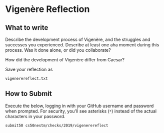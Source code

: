 # Vigenère Reflection

## What to write

Describe the development process of Vigenère, and the struggles and successes you experienced. Describe at least one aha moment during this process. Was it done alone, or did you collaborate?

How did the development of Vigenère differ from Caesar?

Save your reflection as 

```vigenerereflect.txt```

## How to Submit

Execute the below, logging in with your GitHub username and password when prompted. For security, you'll see asterisks (`*`) instead of the actual characters in your password.

```submit50 cs50nestm/checks/2019/vigenerereflect```
